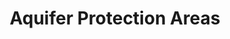 ---
schema: default
title: Aquifer Protection Areas
organization: ''
notes: Aquifer protection areas in CT
resources:
  - name: Aquifer Protection Areas
    url: >-
      ftp://ftp.state.ct.us/pub/dep/gis/shapefile_format_zip/Aquifer_Protection_Area_shp.zip
    format: shp
license: 'http://www.opendefinition.org/licenses/odc-by'
category:
  - Environment & Natrual resources
maintainer: ''
maintainer_email: ''
---